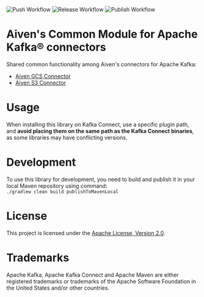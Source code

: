 ![Push Workflow](https://github.com/aiven/commons-for-apache-kafka-connect/workflows/Push%20Workflow/badge.svg)
![Release Workflow](https://github.com/aiven/commons-for-apache-kafka-connect/workflows/Release%20Workflow/badge.svg)
![Publish Workflow](https://github.com/aiven/commons-for-apache-kafka-connect/workflows/Publish%20Workflow/badge.svg)

# Aiven's Common Module for Apache Kafka® connectors

Shared common functionality among Aiven's connectors for Apache Kafka:
- [Aiven GCS Connector](https://github.com/aiven/gcs-connector-for-apache-kafka)
- [Aiven S3 Connector](https://github.com/aiven/s3-connector-for-apache-kafka)

# Usage

When installing this library on Kafka Connect, use a specific plugin path, and **avoid placing them on the same path as the Kafka Connect binaries**, as some libraries may have conflicting versions.

# Development

To use this library for development, you need to build and publish it in your local Maven repository using command:
<br/>
`./gradlew clean build publishToMavenLocal`

# License

This project is licensed under the [Apache License, Version 2.0](LICENSE).

# Trademarks

Apache Kafka, Apache Kafka Connect and Apache Maven are either registered trademarks or trademarks of the Apache Software Foundation in the United States and/or other countries.
